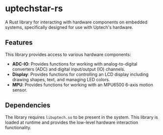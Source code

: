 # uptechstar-rs

A Rust library for interacting with hardware components on embedded systems, specifically designed for use with Uptech's hardware.

## Features

This library provides access to various hardware components:

- **ADC-IO**: Provides functions for working with analog-to-digital converters (ADC) and digital input/output (IO) channels.
- **Display**: Provides functions for controlling an LCD display including drawing shapes, text, and managing LED colors.
- **MPU**: Provides functions for working with an MPU6500 6-axis motion sensor.

## Dependencies

The library requires `libuptech.so` to be present in the system. This library is loaded at runtime and provides the low-level hardware interaction functionality.